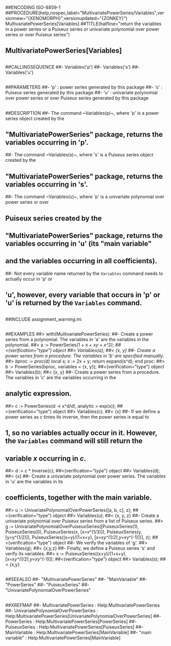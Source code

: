 ##ENCODING ISO-8859-1
##PROCEDURE(help,nospec,label="MultivariatePowerSeries/Variables",versionnew="{XENOMORPH}",versionupdated="{ZONKEY}") MultivariatePowerSeries[Variables]
##TITLE(halfline="return the variables in a power series or a Puiseux series or univariate polynomial over power series or over Puiseux series")
##    MultivariatePowerSeries[Variables]
##
##CALLINGSEQUENCE
##- Variables('p')
##- Variables('s')
##- Variables('u') 
##
##PARAMETERS
##- 'p' : power series generated by this package
##- 's' : Puiseux series generated by this package
##- 'u' : univariate polynomial over power series or over Puiseux series generated by this package
##
##DESCRIPTION
##- The command ~Variables(p)~, where 'p' is a power series object created by the
##  "MultivariatePowerSeries" package, returns the variables occurring in 'p'.
##- The command ~Variables(s)~, where 's' is a Puiseux series object created by the
##  "MultivariatePowerSeries" package, returns the variables occurring in 's'.
##- The command ~Variables(u)~, where 'p' is a univariate polynomial over power series or over 
##	Puiseux series created by the
##  "MultivariatePowerSeries" package, returns the variables occurring in 'u' (its "main variable"
##  and the variables occurring in all coefficients).
##- Not every variable name returned by the `Variables` command needs to actually occur in 'p' or
##  'u', however, every variable that occurs in 'p' or 'u' is returned by the `Variables` command.
##
##INCLUDE assignment_warning.mi
##
##EXAMPLES
##> with(MultivariatePowerSeries):
##- Create a power series from a polynomial. The variables in 'a' are the variables in the polynomial.
##> a := PowerSeries(1 + x + x*y + x^2);
##<(verification="type") object
##> Variables(a);
##< {x, y}
##- Create a power series from a procedure. The variables in 'b' are specified manually.
##> bproc := proc(d) local s; s := 2*x + y; return expand(s^d); end proc:
##> b := PowerSeries(bproc, variables = {x, y});
##<(verification="type") object
##> Variables(b);
##< {x, y}
##- Create a power series from a procedure. The variables in 'c' are the variables occurring in the
##  analytic expression.
##> c := PowerSeries(d -> x^d/d!, analytic = exp(x));
##<(verification="type") object
##> Variables(c);
##< {x}
##- If we define a power series as _c_ times its inverse, then the power series is equal to
##  1, so no variables actually occur in it. However, the `Variables` command will still return the
##  variable _x_ occurring in _c_.
##> d := c * Inverse(c);
##<(verification="type") object
##> Variables(d);
##< {x}
##- Create a univariate polynomial over power series. The variables in 'u' are the variables in its
##  coefficients, together with the main variable.
##> u := UnivariatePolynomialOverPowerSeries([a, b, c], z);
##<(verification="type") object
##> Variables(u);
##< {x, y, z}
##- Create a univariate polynomial over Puiseux series from a list of Puiseux series.
##> g := UnivariatePolynomialOverPuiseuxSeries([PuiseuxSeries(1), PuiseuxSeries(0), PuiseuxSeries(x, [x=x^(1/3)]), PuiseuxSeries(y, [y=y^(1/2)]), PuiseuxSeries((x+y)/(1+x+y), [x=x*y^(1/2),y=x*y^(-1)])], z);
##<(verification="type") object
##- We verify the variables of 'g'.
##> Variables(g);
##< {x,y,z}
##- Finally, we define a Puiseux series 's' and verify its variables.
##> s := PuiseuxSeries((x+y)/(1+x+y), [x=x*y^(1/2),y=x*y^(-1)]);
##<(verification="type") object
##> Variables(s);
##< {x,y}
##
##SEEALSO
##- "MultivariatePowerSeries"
##- "MainVariable"
##- "PowerSeries"
##- "PuiseuxSeries"
##- "UnivariatePolynomialOverPowerSeries"
## 
##XREFMAP
##- MultivariatePowerSeries : Help:MultivariatePowerSeries
##- UnivariatePolynomialOverPowerSeries : Help:MultivariatePowerSeries[UnivariatePolynomialOverPowerSeries]
##- PowerSeries : Help:MultivariatePowerSeries[PowerSeries]
##- PuiseuxSeries : Help:MultivariatePowerSeries[PuiseuxSeries]
##- MainVariable : Help:MultivariatePowerSeries[MainVariable]
##- "main variable" : Help:MultivariatePowerSeries[MainVariable]
